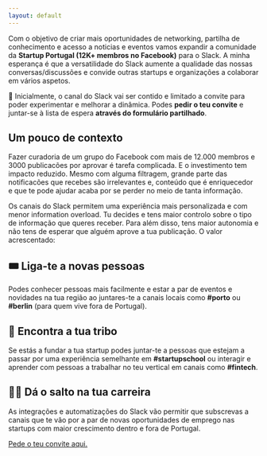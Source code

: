 ```yaml
---
layout: default
---
```


Com o objetivo de criar mais oportunidades de networking, partilha de conhecimento e acesso a noticias e eventos vamos expandir a comunidade da **Startup Portugal (12K+ membros no Facebook)** para o Slack. A minha esperança é que a versatilidade do Slack aumente a qualidade das nossas conversas/discussões e convide outras startups e organizações a colaborar em vários aspetos.

📮 Inicialmente, o canal do Slack vai ser contido e limitado a convite para poder experimentar e melhorar a dinâmica. Podes **pedir o teu convite** e juntar-se à lista de espera **através do formulário partilhado**.

## Um pouco de contexto

Fazer curadoria de um grupo do Facebook com mais de 12.000 membros e 3000 publicacões por aprovar é tarefa complicada. E o investimento tem impacto reduzido. Mesmo com alguma filtragem, grande parte das notificacões que recebes são irrelevantes e, conteúdo que é enriquecedor e que te pode ajudar acaba por se perder no meio de tanta informação.

Os canais do Slack permitem uma experiência mais personalizada e com menor information overload. Tu decides e tens maior controlo sobre o tipo de informação que queres receber. Para além disso, tens maior autonomia e não tens de esperar que alguém aprove a tua publicação. O valor acrescentado:

## 🎟 Liga-te a novas pessoas

Podes conhecer pessoas mais facilmente e estar a par de eventos e novidades na tua região ao juntares-te a canais locais como **#porto** ou **#berlin** (para quem vive fora de Portugal).

## 🧢 Encontra a tua tribo

Se estás a fundar a tua startup podes juntar-te a pessoas que estejam a passar por uma experiência semelhante em **#startupschool** ou interagir e aprender com pessoas a trabalhar no teu vertical em canais como **#fintech**.

## 👨‍🚀 Dá o salto na tua carreira

As integrações e automatizações do Slack vão permitir que subscrevas a canais que te vão por a par de novas oportunidades de emprego nas startups com maior crescimento dentro e fora de Portugal.

[Pede o teu convite aqui.](./another-page.html)